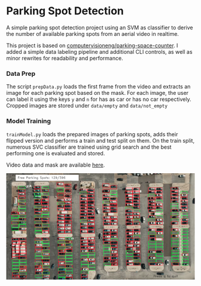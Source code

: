 # Parking Spot Detection

A simple parking spot detection project using an SVM as classifier to derive the number of available parking spots from 
an aerial video in realtime.

This project is based on [computervisioneng/parking-space-counter](https://github.com/computervisioneng/parking-space-counter).
I added a simple data labeling pipeline and additional CLI controls, as well as minor rewrites for readability and performance.

### Data Prep
The script `prepData.py` loads the first frame from the video and extracts an image for each parking spot based on the mask.
For each image, the user can label it using the keys `y` and `n` for has as car or has no car respectively.
Cropped images are stored under `data/empty` and `data/not_empty`

### Model Training
`trainModel.py` loads the prepared images of parking spots, adds their flipped version and
performs a train and test split on them. On the train split, numerous SVC classifier are trained using grid search and
the best performing one is evaluated and stored.

Video data and mask are available [here](https://drive.google.com/drive/folders/1CjEFWihRqTLNUnYRwHXxGAVwSXF2k8QC?usp=sharing).

![Image of Detector in Action on Example Data](parking-spot-detector.png)